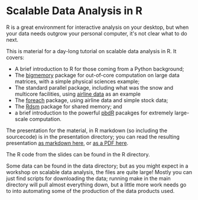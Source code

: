 Scalable Data Analysis in R
===================

R is a great environment for interactive analysis on your desktop, but when your data needs outgrow your 
personal computer, it's not clear what to do next.

This is material for a day-long tutorial on scalable data analysis in R.  It covers:

* A brief introduction to R for those coming from a Python background;
* The [bigmemory](http://cran.r-project.org/web/packages/bigmemory/index.html) package for out-of-core computation on large data matrices, with a simple physical sciences example;
* The standard parallel package, including what was the snow and multicore facilities, using [airline data](http://stat-computing.org/dataexpo/2009/the-data.html) as an example
* The [foreach](http://cran.r-project.org/web/packages/foreach/index.html) package, using airline data and simple stock data;
* The [Rdsm](http://cran.r-project.org/web/packages/Rdsm/index.html) package for shared memory; and
* a brief introduction to the powerful [pbdR](http://r-pbd.org) pacakges for extremely large-scale computation.

The presentation for the material, in R markdown (so including the sourcecode) is in the presentation directory; 
you can read the resulting presentation [as markdown here](presentation/ScalableDataAnalysis-R.md), or 
[as a PDF here]( https://github.com/ljdursi/scalable-analysis-R/blob/master/presentation/ScalableDataAnalysisInR.pdf?raw=true ).

The R code from the slides can be found in the R directory. 

Some data can be found in the data directory; but as you might expect in a workshop on scalable data analysis, the
files are quite large!  Mostly you can just find scripts for downloading the data; running make in the main directory
will pull almost everything down, but a little more work needs go to into automating some of the production of the
data products used.
